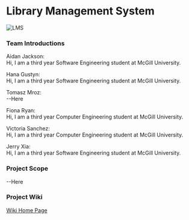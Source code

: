 # Library Management System

![LMS](https://user-images.githubusercontent.com/70776631/137239977-fee046c6-a8a1-4430-81d5-18cfa3f3594c.jpg)

  ### Team Introductions
  Aidan Jackson:  
    Hi, I am a third year Software Engineering student at McGill University.
    
  Hana Gustyn:  
    Hi, I am a third year Software Engineering student at McGill University.
  
  Tomasz Mroz:  
    --Here
  
  Fiona Ryan:  
    Hi, I am a third year Computer Engineering student at McGill University.
  
  Victoria Sanchez:   
    Hi, I am a third year Computer Engineering student at McGill University.
  
  Jerry Xia:  
    Hi, I am a third year Software Engineering student at McGill University.
    
### Project Scope
--Here

### Project Wiki
[Wiki Home Page](https://github.com/McGill-ECSE321-Fall2021/project-group-17/wiki)
